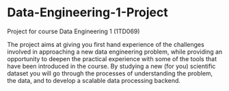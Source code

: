 # Data-Engineering-1-Project
Project for course Data Engineering 1 (1TD069)

The project aims at giving you first hand experience of the challenges involved in approaching a new data
engineering problem, while providing an opportunity to deepen the practical experience with some of the
tools that have been introduced in the course. By studying a new (for you) scientific dataset you will go
through the processes of understanding the problem, the data, and to develop a scalable data processing
backend.
